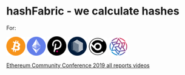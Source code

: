 # hashFabric - we calculate hashes

For:

![](img/btc.png?raw=true)
![](img/eth.png?raw=true)
![](img/dot.png?raw=true)
![](img/ren.png?raw=true)
![](img/blockcollider.png?raw=true)
![](img/irisnet.png?raw=true)


[Ethereum Community Conference 2019 all reports videos](https://hashfabric.github.io/ethcc2/videos)
